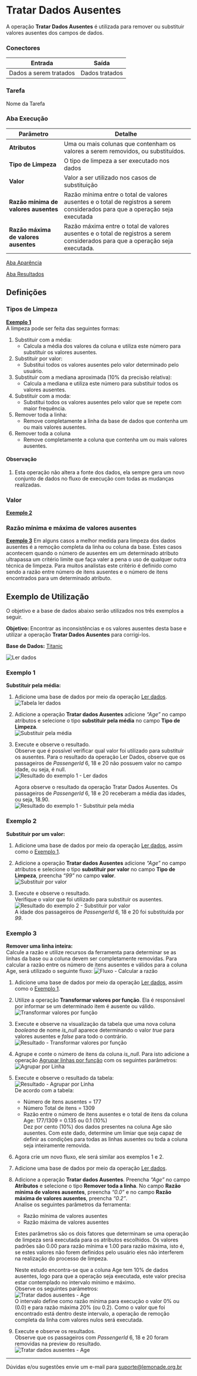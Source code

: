 
# Tratar Dados Ausentes

A operação **Tratar Dados Ausentes** é utilizada para remover ou substituir valores ausentes dos campos de dados.

### Conectores
| Entrada | Saída |
| --- | --- |
|Dados a serem tratados | Dados tratados |

### Tarefa
Nome da Tarefa

### Aba Execução
| Parâmetro | Detalhe |
| --- | --- |
| **Atributos** | Uma ou mais colunas que contenham os valores a serem removidos, ou substituídos. |
| **Tipo de Limpeza** | O tipo de limpeza a ser executado nos dados |
| **Valor** | Valor a ser utilizado nos casos de substituição |
| **Razão mínima de valores ausentes** | Razão mínima entre o total de valores ausentes e o total de registros a serem considerados para que a operação seja executada |
| **Razão máxima de valores ausentes** | Razão máxima entre o total de valores ausentes e o total de registros a serem considerados para que a operação seja executada. |

[Aba Aparência][1]

[Aba Resultados][2]


## Definições
### Tipos de Limpeza
**[Exemplo 1]**\
A limpeza pode ser feita das seguintes formas:

1. Substituir com a média:
	- Calcula a média dos valores da coluna e utiliza este número para substituir os valores ausentes. 
2. Substituir por valor:
	- Substitui todos os valores ausentes pelo valor determinado pelo usuário.
3. Substituir com a mediana aproximada (10% da precisão relativa):
	- Calcula a mediana e utiliza este número para substituir todos os valores ausentes.
4. Substituir com a moda:
	- Substitui todos os valores ausentes pelo valor que se repete com maior frequência.
5. Remover toda a linha:
	- Remove completamente a linha da base de dados que contenha um ou mais valores ausentes.
6. Remover toda a coluna
	- Remove completamente a coluna que contenha um ou mais valores ausentes. 

#### Observação
1. Esta operação não altera a fonte dos dados, ela sempre gera um novo conjunto de dados no fluxo de execução com todas as mudanças realizadas.

### Valor
**[Exemplo 2]**

### Razão mínima e máxima de valores ausentes
**[Exemplo 3]**
Em alguns casos a melhor medida para limpeza dos dados ausentes é a remoção completa da linha ou coluna da base. Estes casos acontecem quando o número de ausentes em um determinado atributo ultrapassa um critério limite que faça valer a pena o uso de qualquer outra técnica de limpeza. Para muitos analistas este critério é definido como sendo a razão entre número de itens ausentes e o número de itens encontrados para um determinado atributo.


## Exemplo de Utilização
O objetivo e a base de dados abaixo serão utilizados nos três exemplos a seguir.

**Objetivo:** Encontrar as inconsistências e os valores ausentes desta base e utilizar a operação **Tratar Dados Ausentes** para corrigi-los.

**Base de Dados:** [Titanic][1]
	
![Ler dados](/lemonade/img/spark/manipulacao_de_dados/tratar_dados_ausentes/image2.png)

### Exemplo 1
**Substituir pela média:**

1. Adicione uma base de dados por meio da operação [Ler dados][2]. \
	![Tabela ler dados](/lemonade/img/spark/manipulacao_de_dados/tratar_dados_ausentes/image1.png)

2. Adicione a operação **Tratar dados Ausentes** adicione *“Age”* no campo atributos e selecione o tipo **substituir pela média** no campo **Tipo de Limpeza**. \
	![Substituir pela média](/lemonade/img/spark/manipulacao_de_dados/tratar_dados_ausentes/image3.png)

3. Execute e observe o resultado.\
	Observe que é possível verificar qual valor foi utilizado para substituir os ausentes. Para o resultado da operação Ler Dados, observe que os passageiros de *PassengerId* 6, 18 e 20 não possuem valor no campo idade, ou seja, é null.\
	![Resultado do exemplo 1 - Ler dados](/lemonade/img/spark/manipulacao_de_dados/tratar_dados_ausentes/image5.png)

	Agora observe o resultado da operação Tratar Dados Ausentes. Os passageiros de *PassengerId* 6, 18 e 20 receberam a média das idades, ou seja, 18.90.\
	![Resultado do exemplo 1 - Substituir pela média](/lemonade/img/spark/manipulacao_de_dados/tratar_dados_ausentes/image4.png)

### Exemplo 2
**Substituir por um valor:**

1. Adicione uma base de dados por meio da operação [Ler dados][2], assim como o [Exemplo 1]. 

2. Adicione a operação **Tratar dados Ausentes** adicione *“Age”* no campo atributos e selecione o tipo **substituir por valor** no campo **Tipo de Limpeza**, preencha *“99”* no campo **valor**.\
	![Substituir por valor](/lemonade/img/spark/manipulacao_de_dados/tratar_dados_ausentes/image11.png)

3. Execute e observe o resultado.\
	Verifique o valor que foi utilizado para substituir os ausentes.\
	![Resultado do exemplo 2 - Substituir por valor](/lemonade/img/spark/manipulacao_de_dados/tratar_dados_ausentes/image14.png)\
	A idade dos passageiros de *PassengerId* 6, 18 e 20 foi substituída por *99*.

### Exemplo 3
**Remover uma linha inteira:**\
Calcule a razão e utilize recursos da ferramenta para determinar se as linhas da base ou a coluna devem ser completamente removidas. Para calcular a razão entre os número de itens ausentes e válidos para a coluna Age, será utilizado o seguinte fluxo:
![Fluxo - Calcular a razão](/lemonade/img/spark/manipulacao_de_dados/tratar_dados_ausentes/image9.png)

1. Adicione uma base de dados por meio da operação [Ler dados][2], assim como o [Exemplo 1].

2. Utilize a operação **Transformar valores por função**. Ela é responsável por informar se um determinado item é ausente ou válido. \
	![Transformar valores por função](/lemonade/img/spark/manipulacao_de_dados/tratar_dados_ausentes/image12.png)

3. Execute e observe na visualização da tabela que uma nova coluna *booleana* de nome *is_null* aparece determinando o valor *true* para valores ausentes e *false* para todo o contrário. 
	![Resultado - Transformar valores por função](/lemonade/img/spark/manipulacao_de_dados/tratar_dados_ausentes/10.png)

4. Agrupe e conte o número de itens da coluna *is_null*. Para isto adicione a operação [Agrupar linhas por função][3] com os seguintes parâmetros:
	![Agrupar por Linha](/lemonade/img/spark/manipulacao_de_dados/tratar_dados_ausentes/image6.png)

5. Execute e observe o resultado da tabela:
	![Resultado - Agrupar por Linha](/lemonade/img/spark/manipulacao_de_dados/tratar_dados_ausentes/image13.png)\
	De acordo com a tabela:	
	- Número de itens ausentes = 177
	- Número Total de itens = 1309
	- Razão entre o número de itens ausentes e o total de itens da coluna Age: 177/1309 = 0.135 ou 0.1 (10%)\
	Dez por cento (10%) dos dados presentes na coluna Age são ausentes. Com este dado, determine um limiar que seja capaz de definir as condições para todas as linhas ausentes ou toda a coluna seja inteiramente removida. 

6. Agora crie um novo fluxo, ele será similar aos exemplos 1 e 2.

7. Adicione uma base de dados por meio da operação [Ler dados][2].

8. Adicione a operação **Tratar dados Ausentes**. Preencha *“Age”* no campo **Atributos** e selecione o tipo **Remover toda a linha**. No campo **Razão mínima de valores ausentes**, preencha *“0.0”*  e no campo **Razão máxima de valores ausentes**, preencha *“0.2”*. \
	Analise os seguintes parâmetros da ferramenta:
	- Razão mínima de valores ausentes
	- Razão máxima de valores ausentes

	Estes parâmetros são os dois fatores que determinam se uma operação de limpeza será executada para os atributos escolhidos. Os valores padrões são 0.00 para razão mínima e 1.00 para razão máxima, isto é, se estes valores não forem definidos pelo usuário eles não interferem na realização do processo de limpeza. 

	Neste estudo encontra-se que a coluna Age tem 10% de dados ausentes, logo para que a operação seja executada, este valor precisa estar contemplado no intervalo mínimo e máximo. \
	Observe os seguintes parâmetros:\
	![Tratar dados ausentes - Age](/lemonade/img/spark/manipulacao_de_dados/tratar_dados_ausentes/image11.png)\
	O intervalo define como razão mínima para execução o valor 0% ou (0.0) e para razão máxima 20% (ou 0.2). Como o valor que foi encontrado está dentro deste intervalo, a operação de remoção completa da linha com valores nulos será executada. 

9. Execute e observe os resultados.\
	Observe que os passageiros com *PassengerId* 6, 18 e 20 foram removidas na preview do resultado.\
	![Tratar dados ausentes - Age](/lemonade/img/spark/manipulacao_de_dados/tratar_dados_ausentes/image8.png)

-----

Dúvidas e/ou sugestões envie um e-mail para suporte@lemonade.org.br

[Exemplo 1]: #exemplo-1
[Exemplo 2]: #exemplo-2
[Exemplo 3]: #exemplo-3
[1]: /pt-br/
[2]: /pt-br/
[3]: /pt-br/